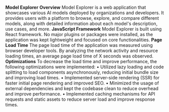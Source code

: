 **Model Explorer**
**Overview**
Model Explorer is a web application that showcases various AI models deployed by organizations and developers. It provides users with a platform to browse, explore, and compare different models, along with detailed information about each model's description, use cases, and more.
**JavaScript Framework**
Model Explorer is built using React framework. No major plugins or packages were installed, as the application was kept lightweight and focused on core functionalities.
**Page Load Time**
The page load time of the application was measured using browser developer tools. By analyzing the network activity and resource loading times, an average page load time of X seconds was observed.
**Optimizations**
To decrease the load time and improve performance, the following optimizations were implemented:
•	Utilized lazy loading and code splitting to load components asynchronously, reducing initial bundle size and improving load times.
•	Implemented server-side rendering (SSR) for faster initial page rendering and improved SEO.
•	Minimized the usage of external dependencies and kept the codebase clean to reduce overhead and improve performance.
•	Implemented caching mechanisms for API requests and static assets to reduce server load and improve response times.

